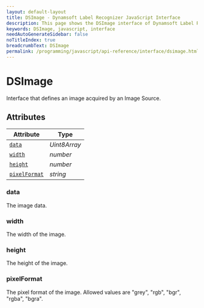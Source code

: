 ```yaml
---
layout: default-layout
title: DSImage - Dynamsoft Label Recognizer JavaScript Interface
description: This page shows the DSImage interface of Dynamsoft Label Recognizer for JavaScript.
keywords: DSImage, javascript, interface
needAutoGenerateSidebar: false
noTitleIndex: true
breadcrumbText: DSImage
permalink: /programming/javascript/api-reference/interface/dsimage.html
---
```


# DSImage

Interface that defines an image acquired by an Image Source.

## Attributes

| Attribute | Type |
|---------- | ---- |
| [`data`](#data) | *Uint8Array* |
| [`width`](#width) | *number* |
| [`height`](#height) | *number* |
| [`pixelFormat`](#pixelformat) | *string* |

### data

The image data.

### width

The width of the image.

### height

The height of the image.

### pixelFormat

The pixel format of the image. Allowed values are "grey", "rgb", "bgr", "rgba", "bgra".
